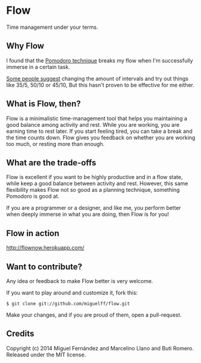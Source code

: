 Flow
=====

Time management under your terms.

Why Flow
--------

I found that the [Pomodoro technique](http://en.wikipedia.org/wiki/Pomodoro_Technique) breaks my flow when I'm successfully immerse in a certain task.

[Some people suggest](http://productivity.stackexchange.com/a/813) changing the amount of intervals and try out things like 35/5, 50/10 or 45/10, But this hasn't proven to be effective for me either.

What is Flow, then?
-------------------

Flow is a minimalistic time-management tool that helps you maintaining a good balance among activity and rest. While you are working, you are earning time to rest later. If you start feeling tired, you can take a break and the time counts down. Flow gives you feedback on whether you are working too much, or resting more than enough.

What are the trade-offs
-----------------------

Flow is excellent if you want to be highly productive and in a flow state, while keep a good balance between activity and rest. However, this same flexibility makes Flow not so good as a planning technique, something Pomodoro is good at.

If you are a programmer or a designer, and like me, you perform better when deeply immerse in what you are doing, then Flow is for you!

Flow in action
--------------

http://flownow.herokuapp.com/

Want to contribute?
-------------------

Any idea or feedback to make Flow better is very welcome.

If you want to play around and customize it, fork this:

    $ git clone git://github.com/miguelff/flow.git

Make your changes, and if you are proud of them, open a pull-request.

Credits
-------

Copyright (c) 2014 Miguel Fernández and Marcelino Llano and Buti Romero. Released under the MIT license.
